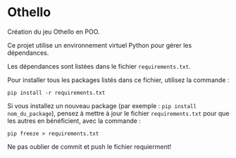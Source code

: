 # Othello

Création du jeu Othello en POO.

Ce projet utilise un environnement virtuel Python pour gérer les dépendances.

Les dépendances sont listées dans le fichier `requirements.txt`.

Pour installer tous les packages listés dans ce fichier, utilisez la commande :  

`pip install -r requirements.txt`


Si vous installez un nouveau package (par exemple : `pip install nom_du_package`), pensez à mettre à jour le fichier `requirements.txt` pour que les autres en bénéficient, avec la commande :  

`pip freeze > requirements.txt`

Ne pas oublier de commit et push le fichier requierment!
